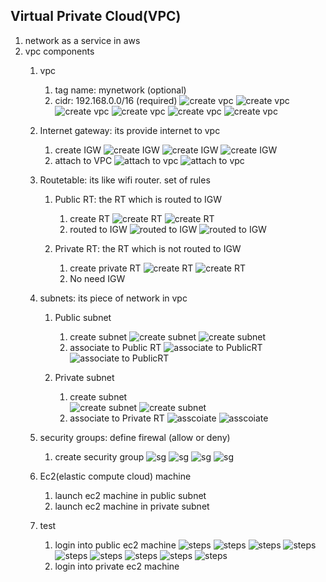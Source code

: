 ## Virtual Private Cloud(VPC) 
   1. network as a service in aws 
   2. vpc components
      1. vpc 
         1. tag name: mynetwork (optional)
         2. cidr: 192.168.0.0/16  (required) 
      ![create vpc](images/vpc1.png)
      ![create vpc](images/vpc2.png)
      ![create vpc](images/vpc3.png)
      ![create vpc](images/vpc4.png)
      ![create vpc](images/vpc5.png)
      ![create vpc](images/vpc6.png)
      1. Internet gateway: its provide internet to vpc 
           1. create IGW 
         ![create IGW](images/vpc7.png)
         ![create IGW](images/vpc8.png)
         ![create IGW](images/vpc9.png)
           2. attach to VPC 
          ![attach to vpc](images/vpc10.png)
          ![attach to vpc](images/vpc11.png)

      2. Routetable: its like wifi router. set of rules 
            1. Public RT: the RT which is routed to IGW 
               1. create RT 
              ![create RT](images/vpc13.png)
              ![create RT](images/vpc12.png)
               1. routed to IGW 
               ![routed to IGW](images/Public-ass-rt.png)
               ![routed to IGW](images/route.png)

            2. Private RT: the RT which is not routed to IGW 
               1. create private RT 
                 ![create RT](images/vpc13.png)
                 ![create RT](images/vpc14.png)
               2. No need IGW
      3. subnets: its piece of network in vpc 
           1. Public subnet 
              1. create subnet 
              ![create subnet](images/vpc15.png)
              ![create subnet](images/vpc16.png)
              1. associate to Public RT 
              ![associate to PublicRT](images/pUbluc-sub-RT.png)
              ![associate to PublicRT](images/Publi-sub-Rt-1.png)

           2. Private subnet
              1. create subnet  
              ![create subnet](images/private-subnet-1.png)
              ![create subnet](images/private-subnet-2.png)
              1. associate to Private RT
              ![asscoiate](images/Private-sub-Rt.png)
              ![asscoiate](images/Pri-sub-rt-1.png)
      4. security groups: define firewal (allow or deny)
         1. create security group 
          ![sg](images/sg1.png)
          ![sg](images/sg2.png)
          ![sg](images/sg3.png)
          ![sg](images/sg4.png)
      5. Ec2(elastic compute cloud) machine 
         1. launch ec2 machine in public subnet 
         2. launch ec2 machine in private subnet 
      6. test 
          1. login into public ec2 machine 
           ![steps](images/ec21.png)
           ![steps](images/ec22.png)
           ![steps](images/ec23.png)
           ![steps](images/ec24.png)
           ![steps](images/ec25.png)
           ![steps](images/ec26.png)
           ![steps](images/ec27.png)
           ![steps](images/ec28.png)
           ![steps](images/ec29.png)
          2. login into private ec2 machine